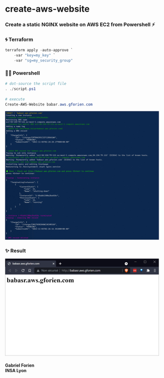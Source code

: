 # create-aws-website
### Create a static NGINX website on AWS EC2 from Powershell ⚡

### 🌀 Terraform
```powershell
terraform apply -auto-approve `
    -var "key=my_key" `
    -var "sg=my_security_group"
```

### 👷‍♂️ Powershell
```powershell
# dot-source the script file
. ./script.ps1

# execute
Create-AWS-Website babar.aws.gforien.com
```
![](./screenshot.jpg)

### ✨ Result
![](./result.png)

#### Gabriel Forien <br> INSA Lyon
